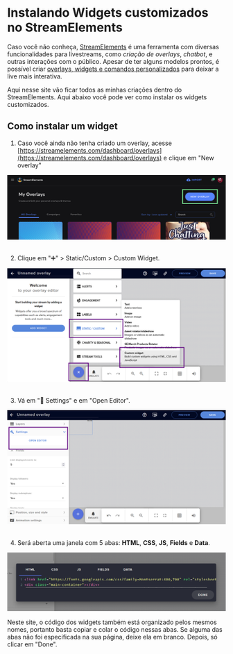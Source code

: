 # Instalando Widgets customizados no StreamElements

Caso você não conheça, [StreamElements](https://streamelements.com/) é uma ferramenta com diversas funcionalidades para livestreams, como _criação de overlays_, _chatbot_, e outras interações com o público. Apesar de ter alguns modelos prontos, é possível criar [overlays, widgets e comandos personalizados](https://docs.streamelements.com/) para deixar a live mais interativa.

Aqui nesse site vão ficar todos as minhas criações dentro do StreamElements. Aqui abaixo você pode ver como instalar os widgets customizados.

## Como instalar um widget

1. Caso você ainda não tenha criado um overlay, acesse [https://streamelements.com/dashboard/overlays](https://streamelements.com/dashboard/overlays) e clique em "New overlay"

![Imagem demonstrando o descrito no ponto acima](img1.png)<br><br>

2. Clique em "➕" > Static/Custom > Custom Widget.

![Imagem demonstrando o descrito no ponto acima](img2.png)<br><br>

3. Vá em "🔧 Settings" e em "Open Editor".

![Imagem demonstrando o descrito no ponto acima](img3.png)<br><br>

4. Será aberta uma janela com 5 abas: **HTML**, **CSS**, **JS**, **Fields** e **Data**.

![Imagem demonstrando o descrito no ponto acima](img4.png)

Neste site, o código dos widgets também está organizado pelos mesmos nomes, portanto basta copiar e colar o código nessas abas. Se alguma das abas não foi especificada na sua página, deixe ela em branco. Depois, só clicar em "Done".